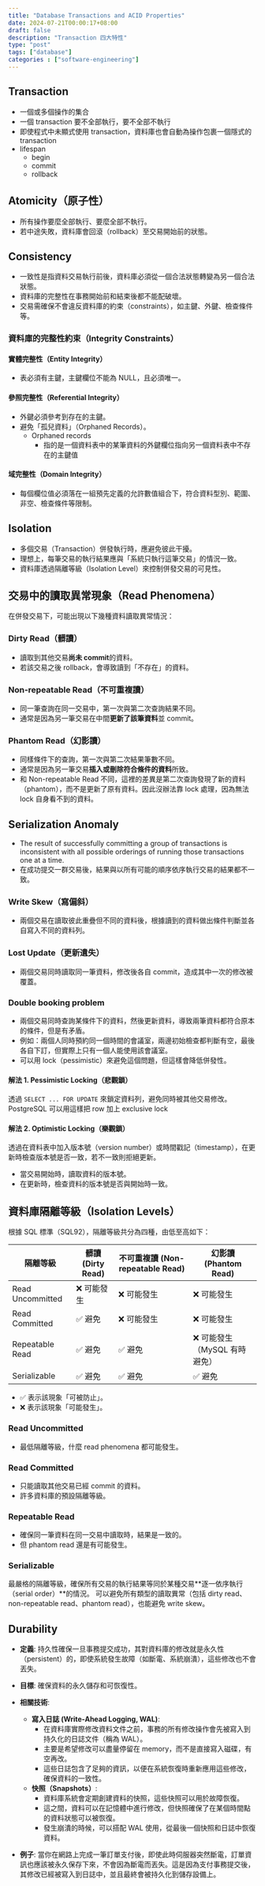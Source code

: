 ```yaml
---
title: "Database Transactions and ACID Properties"
date: 2024-07-21T00:00:17+08:00
draft: false
description: "Transaction 四大特性"
type: "post"
tags: ["database"]
categories : ["software-engineering"]
---
```



## Transaction
- 一個或多個操作的集合
- 一個 transaction 要不全部執行，要不全部不執行
- 即使程式中未顯式使用 transaction，資料庫也會自動為操作包裹一個隱式的 transaction
- lifespan
  - begin
  - commit
  - rollback
## Atomicity（原子性）
- 所有操作要麼全部執行、要麼全部不執行。
- 若中途失敗，資料庫會回滾（rollback）至交易開始前的狀態。
## Consistency
- 一致性是指資料交易執行前後，資料庫必須從一個合法狀態轉變為另一個合法狀態。
- 資料庫的完整性在事務開始前和結束後都不能配破壞。
- 交易需確保不會違反資料庫的約束（constraints），如主鍵、外鍵、檢查條件等。


### 資料庫的完整性約束（Integrity Constraints）
#### 實體完整性（Entity Integrity）
- 表必須有主鍵，主鍵欄位不能為 NULL，且必須唯一。
#### 參照完整性（Referential Integrity）
- 外鍵必須參考到存在的主鍵。
- 避免「孤兒資料」（Orphaned Records）。
  - Orphaned records
    - 指的是一個資料表中的某筆資料的外鍵欄位指向另一個資料表中不存在的主鍵值

#### 域完整性（Domain Integrity）
- 每個欄位值必須落在一組預先定義的允許數值組合下，符合資料型別、範圍、非空、檢查條件等限制。

## Isolation
- 多個交易（Transaction）併發執行時，應避免彼此干擾。
- 理想上，每筆交易的執行結果應與「系統只執行這筆交易」的情況一致。
- 資料庫透過隔離等級（Isolation Level）來控制併發交易的可見性。

## 交易中的讀取異常現象（Read Phenomena）

在併發交易下，可能出現以下幾種資料讀取異常情況：

### Dirty Read（髒讀）
- 讀取到其他交易**尚未 commit**的資料。
- 若該交易之後 rollback，會導致讀到「不存在」的資料。

### Non-repeatable Read（不可重複讀）
- 同一筆查詢在同一交易中，第一次與第二次查詢結果不同。
- 通常是因為另一筆交易在中間**更新了該筆資料**並 commit。

### Phantom Read（幻影讀）
- 同樣條件下的查詢，第一次與第二次結果筆數不同。
- 通常是因為另一筆交易**插入或刪除符合條件的資料**所致。
- 和 Non-repeatable Read 不同，這裡的差異是第二次查詢發現了新的資料（phantom），而不是更新了原有資料。因此沒辦法靠 lock 處理，因為無法 lock 自身看不到的資料。

## Serialization Anomaly
- The result of successfully committing a group of transactions is inconsistent with all possible orderings of running those transactions one at a time.
- 在成功提交一群交易後，結果與以所有可能的順序依序執行交易的結果都不一致。

### Write Skew（寫偏斜）
- 兩個交易在讀取彼此重疊但不同的資料後，根據讀到的資料做出條件判斷並各自寫入不同的資料列。
### Lost Update（更新遺失）
- 兩個交易同時讀取同一筆資料，修改後各自 commit，造成其中一次的修改被覆蓋。
### Double booking problem
- 兩個交易同時查詢某條件下的資料，然後更新資料，導致兩筆資料都符合原本的條件，但是有矛盾。
- 例如：兩個人同時預約同一個時間的會議室，兩邊初始檢查都判斷有空，最後各自下訂，但實際上只有一個人能使用該會議室。
- 可以用 lock（pessimistic）來避免這個問題，但這樣會降低併發性。
#### 解法 1. Pessimistic Locking（悲觀鎖）
透過 `SELECT ... FOR UPDATE` 來鎖定資料列，避免同時被其他交易修改。
PostgreSQL 可以用這樣把 row 加上 exclusive lock
#### 解法 2. Optimistic Locking（樂觀鎖）
透過在資料表中加入版本號（version number）或時間戳記（timestamp），在更新時檢查版本號是否一致，若不一致則拒絕更新。
- 當交易開始時，讀取資料的版本號。
- 在更新時，檢查資料的版本號是否與開始時一致。

## 資料庫隔離等級（Isolation Levels）

根據 SQL 標準（SQL92），隔離等級共分為四種，由低至高如下：

| 隔離等級              | 髒讀 (Dirty Read) | 不可重複讀 (Non-repeatable Read) | 幻影讀 (Phantom Read) |
|-----------------------|-------------------|-----------------------------------|------------------------|
| Read Uncommitted      | ❌ 可能發生        | ❌ 可能發生                         | ❌ 可能發生             |
| Read Committed        | ✅ 避免            | ❌ 可能發生                         | ❌ 可能發生             |
| Repeatable Read       | ✅ 避免            | ✅ 避免                             | ❌ 可能發生（MySQL 有時避免） |
| Serializable          | ✅ 避免            | ✅ 避免                             | ✅ 避免                 |

- ✅ 表示該現象「可被防止」。
- ❌ 表示該現象「可能發生」。

### Read Uncommitted
- 最低隔離等級，什麼 read phenomena 都可能發生。
### Read Committed
- 只能讀取其他交易已經 commit 的資料。
- 許多資料庫的預設隔離等級。

### Repeatable Read
- 確保同一筆資料在同一交易中讀取時，結果是一致的。
- 但 phantom read 還是有可能發生。

### Serializable
最嚴格的隔離等級，確保所有交易的執行結果等同於某種交易**逐一依序執行（serial order）**的情況。
可以避免所有類型的讀取異常（包括 dirty read、non-repeatable read、phantom read），也能避免 write skew。

## Durability
- **定義**: 持久性確保一旦事務提交成功，其對資料庫的修改就是永久性（persistent）的，即使系統發生故障（如斷電、系統崩潰），這些修改也不會丟失。
- **目標**: 確保資料的永久儲存和可恢復性。
- **相關技術**:
    - **寫入日誌 (Write-Ahead Logging, WAL)**:
        - 在資料庫實際修改資料文件之前，事務的所有修改操作會先被寫入到持久化的日誌文件（稱為 WAL）。
        - 主要是希望修改可以盡量停留在 memory，而不是直接寫入磁碟，有空再改。
        - 這些日誌包含了足夠的資訊，以便在系統恢復時重新應用這些修改，確保資料的一致性。
    - **快照（Snapshots）**:
        - 資料庫系統會定期創建資料的快照，這些快照可以用於故障恢復。
        - 這之間，資料可以在記憶體中進行修改，但快照確保了在某個時間點的資料狀態可以被恢復。
        - 發生崩潰的時候，可以搭配 WAL 使用，從最後一個快照和日誌中恢復資料。

- **例子**: 當你在網路上完成一筆訂單支付後，即使此時伺服器突然斷電，訂單資訊也應該被永久保存下來，不會因為斷電而丟失。這是因為支付事務提交後，其修改已經被寫入到日誌中，並且最終會被持久化到儲存設備上。
